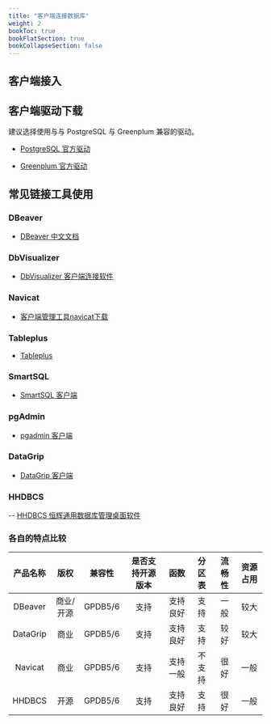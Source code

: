 ```yaml
---
title: "客户端连接数据库"
weight: 2
bookToc: true
bookFlatSection: true
bookCollapseSection: false
---
```


## 客户端接入


## 客户端驱动下载

建议选择使用与与 PostgreSQL 与 Greenplum 兼容的驱动。

- [PostgreSQL 官方驱动](https://jdbc.postgresql.org/)

- [Greenplum 官方驱动](https://techdocs.broadcom.com/us/en/vmware-tanzu/data-solutions/tanzu-greenplum/7/greenplum-database/datadirect-datadirect_jdbc.html#configuring-prepared-statement-execution)


## 常见链接工具使用

### **DBeaver**

- [DBeaver 中文文档](https://dbeaver.io/docs/wiki/Home/)

### **DbVisualizer**

- [DbVisualizer 客户端连接软件](https://www.dbvis.com/download/)

### **Navicat**

- [客户端管理工具navicat下载](http://www.navicat.com.cn/download/navicat-for-postgresql)

### **Tableplus**

- [Tableplus](https://docs.tableplus.com/)

### **SmartSQL**

- [SmartSQL 客户端](https://github.com/TeslaFly01/SmartSqlT)

### **pgAdmin**

- [pgadmin 客户端](https://www.pgadmin.org/)

### **DataGrip**

- [DataGrip 客户端](https://www.jetbrains.com/datagrip/)

### **HHDBCS**

-- [HHDBCS 恒辉通用数据库管理桌面软件](https://www.deskui.com/)

### **各自的特点比较**

| 产品名称 | 版权 | 兼容性 | 是否支持开源版本 | 函数 | 分区表 | 流畅性 | 资源占用 |
|:----:|:----:|:----:|:----:|:----:|:----:|:----:|:----:|
| DBeaver | 商业/开源 | GPDB5/6 | 支持 | 支持良好 | 支持 | 一般 | 较大 |
| DataGrip | 商业 | GPDB5/6 | 支持 | 支持良好 | 支持 | 较好 | 较大 |
| Navicat | 商业 | GPDB5/6 | 支持 | 支持一般 | 不支持 | 很好 | 一般 |
| HHDBCS  | 开源 | GPDB5/6 | 支持 | 支持良好 | 支持 | 很好 | 一般 |
